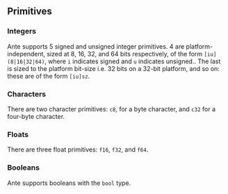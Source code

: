 
## Primitives

### Integers

Ante supports 5 signed and unsigned integer primitives. 4 are platform-independent, sized at
8, 16, 32, and 64 bits respectively, of the form `[iu](8|16|32|64)`, where `i` indicates signed
and `u` indicates unsigned.. The last is sized to the platform bit-size i.e. 32 bits on a 32-bit 
platform, and so on: these are of the form `[iu]sz`.

### Characters

There are two character primitives: `c8`, for a byte character, and `c32` for a four-byte character.

### Floats

There are three float primitives: `f16`, `f32`, and `f64`.

### Booleans

Ante supports booleans with the `bool` type.
